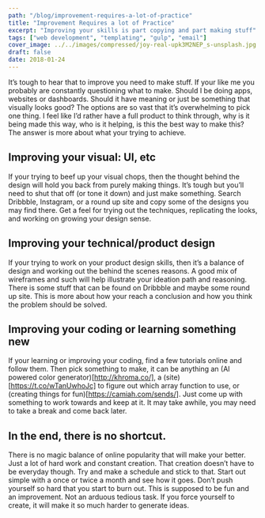 ```yaml
---
path: "/blog/improvement-requires-a-lot-of-practice"
title: "Improvement Requires a lot of Practice"
excerpt: "Improving your skills is part copying and part making stuff"
tags: ["web development", "templating", "gulp", "email"]
cover_image: ../../images/compressed/joy-real-upk3M2NEP_s-unsplash.jpg
draft: false
date: 2018-01-24
---
```


It’s tough to hear that to improve you need to make stuff. If your like me you probably are constantly questioning what to make. Should I be doing apps, websites or dashboards. Should it have meaning or just be something that visually looks good? The options are so vast that it’s overwhelming to pick one thing. I feel like I’d rather have a full product to think through, why is it being made this way, who is it helping, is this the best way to make this? The answer is more about what your trying to achieve.

## Improving your visual: UI, etc

If your trying to beef up your visual chops, then the thought behind the design will hold you back from purely making things. It’s tough but you’ll need to shut that off (or tone it down) and just make something. Search Dribbble, Instagram, or a round up site and copy some of the designs you may find there. Get a feel for trying out the techniques, replicating the looks, and working on growing your design sense.

## Improving your technical/product design

If your trying to work on your product design skills, then it’s a balance of design and working out the behind the scenes reasons. A good mix of wireframes and such will help illustrate your ideation path and reasoning. There is some stuff that can be found on Dribbble and maybe some round up site. This is more about how your reach a conclusion and how you think the problem should be solved.

## Improving your coding or learning something new

If your learning or improving your coding, find a few tutorials online and follow them. Then pick something to make, it can be anything an (AI powered color generator)[http://khroma.co/], a (site)[https://t.co/wTanUwhoJc] to figure out which array function to use, or (creating things for fun)[https://camiah.com/sends/]. Just come up with something to work towards and keep at it. It may take awhile, you may need to take a break and come back later.

## In the end, there is no shortcut.

There is no magic balance of online popularity that will make your better. Just a lot of hard work and constant creation. That creation doesn’t have to be everyday though. Try and make a schedule and stick to that. Start out simple with a once or twice a month and see how it goes. Don’t push yourself so hard that you start to burn out. This is supposed to be fun and an improvement. Not an arduous tedious task. If you force yourself to create, it will make it so much harder to generate ideas.
